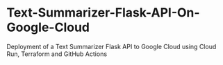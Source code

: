 # Text-Summarizer-Flask-API-On-Google-Cloud
Deployment of a Text Summarizer Flask API to Google Cloud using Cloud Run, Terraform and GitHub Actions
